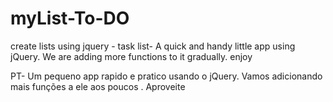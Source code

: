 # myList-To-DO
 create lists using jquery - task list-
A quick and handy little app using jQuery.
We are adding more functions to it gradually. enjoy


PT-
Um pequeno app rapido e pratico usando o jQuery. 
Vamos adicionando mais funções a ele aos poucos . Aproveite
